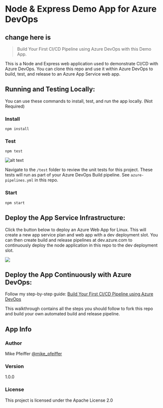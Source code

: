 # Node & Express Demo App for Azure DevOps

## change here is 
> Build Your First CI/CD Pipeline using Azure DevOps with this Demo App.

This is a Node and Express web application used to demonstrate CI/CD with Azure DevOps. You can clone this repo and use it within Azure DevOps to build, test, and release to an Azure App Service web app.

## Running and Testing Locally:

You can use these commands to install, test, and run the app locally. (Not Required)

### Install

```
npm install
```

### Test

```
npm test
```

![alt text](https://user-images.githubusercontent.com/5126491/51065379-c1743280-15c1-11e9-80fd-6a3d7ab4ac1b.jpg "Unit Test")

Navigate to the `/test` folder to review the unit tests for this project. These tests will run as part of your Azure DevOps Build pipeline. See `azure-pipelines.yml` in this repo.

### Start

```
npm start
```

## Deploy the App Service Infrastructure:

Click the button below to deploy an Azure Web App for Linux. This will create a new app service plan and web app with a dev deployment slot. You can then create build and release pipelines at dev.azure.com to continuously deploy the node application in this repo to the dev deployment slot.

<a href="https://portal.azure.com/#create/Microsoft.Template/uri/https%3A%2F%2Fraw.githubusercontent.com%2Fmikepfeiffer%2Fnode-express-azure%2Fmaster%2Fazuredeploy.json" target="_blank">
    <img src="http://azuredeploy.net/deploybutton.png"/>
</a>

## Deploy the App Continuously with Azure DevOps:
Follow my step-by-step guide: [Build Your First CI/CD Pipeline using Azure DevOps](https://mikepfeiffer.io/azure-devops-pipeline.html)

This walkthrough contains all the steps you should follow to fork this repo and build your own automated build and release pipeline.

## App Info

### Author

Mike Pfeiffer
[@mike_pfeiffer](https://twitter.com/mike_pfeiffer)

### Version

1.0.0

### License

This project is licensed under the Apache License 2.0
